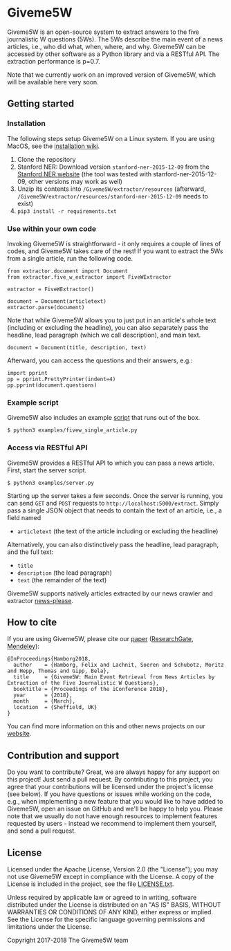 # Giveme5W

Giveme5W is an open-source system to extract answers to the five journalistic W questions (5Ws). The 5Ws describe the main event of a news articles, i.e., who did what, when, where, and why. Giveme5W can be accessed by other software as a Python library and via a RESTful API. The extraction performance is p=0.7.

Note that we currently work on an improved version of Giveme5W, which will be available here very soon.

## Getting started

### Installation
The following steps setup Giveme5W on a Linux system. If you are using MacOS, see the [installation wiki](https://github.com/fhamborg/Giveme5W/wiki/Installation). 
1. Clone the repository
2. Stanford NER: Download version `stanford-ner-2015-12-09` from the [Stanford NER website](https://nlp.stanford.edu/software/CRF-NER.shtml#Download) (the tool was tested with stanford-ner-2015-12-09, other versions may work as well)
3. Unzip its contents into `/Giveme5W/extractor/resources` (afterward, `/Giveme5W/extractor/resources/stanford-ner-2015-12-09` needs to exist) 
4. `pip3 install -r requirements.txt`

### Use within your own code
Invoking Giveme5W is straightforward - it only requires a couple of lines of codes, and Giveme5W takes care of the rest! If you want to extract the 5Ws from a single article, run the following code.
```
from extractor.document import Document
from extractor.five_w_extractor import FiveWExtractor

extractor = FiveWExtractor()

document = Document(articletext)
extractor.parse(document)
```
Note that while Giveme5W allows you to just put in an article's whole text (including or excluding the headline), you can also separately pass the headline, lead paragraph (which we call description), and main text.
```
document = Document(title, description, text)
```

Afterward, you can access the questions and their answers, e.g.:
```
import pprint
pp = pprint.PrettyPrinter(indent=4)
pp.pprint(document.questions)
```

### Example script
Giveme5W also includes an example [script](https://github.com/fhamborg/Giveme5W/blob/master/examples/fivew_single_article.py) that runs out of the box.
```
$ python3 examples/fivew_single_article.py
```

### Access via RESTful API
Giveme5W provides a RESTful API to which you can pass a news article. First, start the server script.
```
$ python3 examples/server.py
```

Starting up the server takes a few seconds. Once the server is running, you can send `GET` and `POST` requests to `http://localhost:5000/extract`. Simply pass a single JSON object that needs to contain the text of an article, i.e., a field named 

* `articletext` (the text of the article including or excluding the headline)

Alternatively, you can also distinctively pass the headline, lead paragraph, and the full text:

* `title` 
* `description` (the lead paragraph) 
* `text` (the remainder of the text)

Giveme5W supports natively articles extracted by our news crawler and extractor [news-please](https://github.com/fhamborg/news-please).

## How to cite
If you are using Giveme5W, please cite our [paper](http://www.gipp.com/wp-content/papercite-data/pdf/hamborg2018.pdf) ([ResearchGate](https://www.researchgate.net/publication/323582278_Giveme5W_Main_Event_Retrieval_from_News_Articles_by_Extraction_of_the_Five_Journalistic_W_Questions), [Mendeley](https://www.mendeley.com/research-papers/giveme5w-main-event-retrieval-news-articles-extraction-five-journalistic-w-questions/?utm_source=desktop&utm_medium=1.17.13&utm_campaign=open_catalog&userDocumentId=%7B6945b48b-a775-4b85-b09b-f321b316f6da%7D)):
```
@InProceedings{Hamborg2018,
  author    = {Hamborg, Felix and Lachnit, Soeren and Schubotz, Moritz and Hepp, Thomas and Gipp, Bela},
  title     = {Giveme5W: Main Event Retrieval from News Articles by Extraction of the Five Journalistic W Questions},
  booktitle = {Proceedings of the iConference 2018},
  year      = {2018},
  month     = {March},
  location  = {Sheffield, UK}
}
```
You can find more information on this and other news projects on our [website](https://felix.hamborg.eu/).

## Contribution and support
Do you want to contribute? Great, we are always happy for any support on this project! Just send a pull request. By contributing to this project, you agree that your contributions will be licensed under the project's license (see below). If you have questions or issues while working on the code, e.g., when implementing a new feature that you would like to have added to Giveme5W, open an issue on GitHub and we'll be happy to help you. Please note that we usually do not have enough resources to implement features requested by users - instead we recommend to implement them yourself, and send a pull request. 

## License
Licensed under the Apache License, Version 2.0 (the "License"); you may not use Giveme5W except in compliance with the License. A copy of the License is included in the project, see the file [LICENSE.txt](LICENSE.txt).

Unless required by applicable law or agreed to in writing, software distributed under the License is distributed on an "AS IS" BASIS, WITHOUT WARRANTIES OR CONDITIONS OF ANY KIND, either express or implied. See the License for the specific language governing permissions and limitations under the License. 

Copyright 2017-2018 The Giveme5W team
